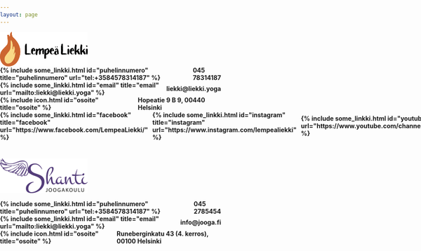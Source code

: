 ```yaml
---
layout: page
---
```


<div><img src="/assets/logos/logo_ja_nimi.svg" style="width:200px; height:79px; display: flex; align-items: center"/></div>
<div style="font-weight: bold; display: flex; align-items: center">{% include some_linkki.html id="puhelinnumero" title="puhelinnumero" url="tel:+3584578314187" %}<span style="padding-left: 5px"> 045 78314187 </span></div>

<div style="font-weight: bold; display: flex; align-items: center">{% include some_linkki.html id="email" title="email" url="mailto:liekki@liekki.yoga" %}<span style="padding-left: 5px"> liekki@liekki.yoga </span></div>
<div style="font-weight: bold; display: flex; align-items: center">{% include icon.html id="osoite" title="osoite" %}<span style="padding-left: 5px"> Hopeatie 9 B 9, 00440 Helsinki </span></div>
<div style="font-weight: bold; display: flex; align-items: center">
{% include some_linkki.html id="facebook" title="facebook" url="https://www.facebook.com/LempeaLiekki/" %}</span><span style="padding-left: 10px">{% include some_linkki.html id="instagram" title="instagram" url="https://www.instagram.com/lempealiekki" %}</span><span style="padding-left: 10px">{% include some_linkki.html id="youtube" title="youtube" url="https://www.youtube.com/channel/UCJed5lqtBvmhCObRxmUziyg" %} </span></div>

<br />
<h3> <a href="https://www.jooga.fi" title="jooga.fi"> <img src="/assets/logos/joogashanti.png" style="width:200px; height:79px; display: flex; align-items: center"/> </a> </h3>
<div style="font-weight: bold; display: flex; align-items: center">{% include some_linkki.html id="puhelinnumero" title="puhelinnumero" url="tel:+3584578314187" %}<span style="padding-left: 5px"> 045 2785454 </span></div>
<div style="font-weight: bold; display: flex; align-items: center">{% include some_linkki.html id="email" title="email" url="mailto:liekki@liekki.yoga" %}<span style="padding-left: 5px"> info@jooga.fi </span></div>
<div style="font-weight: bold; display: flex; align-items: center">{% include icon.html id="osoite" title="osoite" %}<span style="padding-left: 5px"> Runeberginkatu 43 (4. kerros), 00100 Helsinki </span></div>


<style>
  #map {
    height: 100%;
  }
  html, body {
    height: 100%;
    margin: 0;
    padding: 0;
  }
</style>

<!--
<div id="schema"> </div>
<div id="google-reviews"></div>
-->